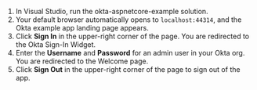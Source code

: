 1. In Visual Studio, run the okta-aspnetcore-example solution.
2. Your default browser automatically opens to `localhost:44314`, and the Okta <StackSelector snippet="applang" noSelector inline /> example app landing page appears.
3. Click **Sign In** in the upper-right corner of the page. You are redirected to the Okta Sign-In Widget.
4. Enter the **Username** and **Password** for an admin user in your Okta org. You are redirected to the Welcome page.
5. Click **Sign Out** in the upper-right corner of the page to sign out of the <StackSelector snippet="applang" noSelector inline /> app.
